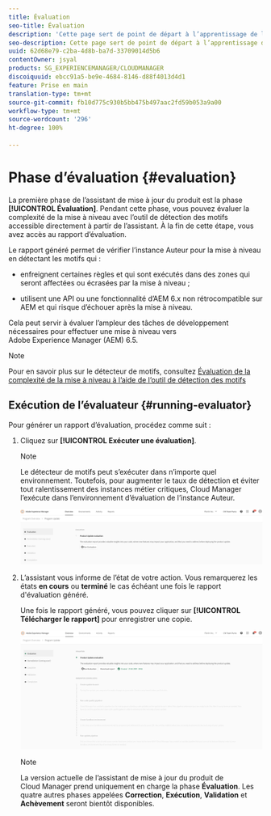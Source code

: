```yaml
---
title: Évaluation
seo-title: Évaluation
description: 'Cette page sert de point de départ à l’apprentissage de la phase d’évaluation dans l’assistant de mise à jour du produit. '
seo-description: Cette page sert de point de départ à l’apprentissage de la phase d’évaluation dans l’assistant de mise à jour du produit.
uuid: 62d68e79-c2ba-4d8b-ba7d-33709014d5b6
contentOwner: jsyal
products: SG_EXPERIENCEMANAGER/CLOUDMANAGER
discoiquuid: ebcc91a5-be9e-4684-8146-d88f4013d4d1
feature: Prise en main
translation-type: tm+mt
source-git-commit: fb10d775c930b5bb475b497aac2fd59b053a9a00
workflow-type: tm+mt
source-wordcount: '296'
ht-degree: 100%

---
```



# Phase d’évaluation {#evaluation}

La première phase de l’assistant de mise à jour du produit est la phase **[!UICONTROL Évaluation]**.
Pendant cette phase, vous pouvez évaluer la complexité de la mise à niveau avec l’outil de détection des motifs accessible directement à partir de l’assistant. À la fin de cette étape, vous avez accès au rapport d’évaluation.

Le rapport généré permet de vérifier l’instance Auteur pour la mise à niveau en détectant les motifs qui :

* enfreignent certaines règles et qui sont exécutés dans des zones qui seront affectées ou écrasées par la mise à niveau ;

* utilisent une API ou une fonctionnalité d’AEM 6.x non rétrocompatible sur AEM et qui risque d’échouer après la mise à niveau.

Cela peut servir à évaluer l’ampleur des tâches de développement nécessaires pour effectuer une mise à niveau vers Adobe Experience Manager (AEM) 6.5.

>[!NOTE]
>
>Pour en savoir plus sur le détecteur de motifs, consultez [Évaluation de la complexité de la mise à niveau à l’aide de l’outil de détection des motifs](https://helpx.adobe.com/fr/experience-manager/6-4/sites/deploying/using/pattern-detector.html)

## Exécution de l’évaluateur {#running-evaluator}

Pour générer un rapport d’évaluation, procédez comme suit :

1. Cliquez sur **[!UICONTROL Exécuter une évaluation]**.

   >[!NOTE]
   >
   >Le détecteur de motifs peut s’exécuter dans n’importe quel environnement. Toutefois, pour augmenter le taux de détection et éviter tout ralentissement des instances métier critiques, Cloud Manager l’exécute dans l’environnement d’évaluation de l’instance Auteur.

   ![](assets/Run-Evaluation.png)

1. L’assistant vous informe de l’état de votre action. Vous remarquerez les états **en cours** ou **terminé** le cas échéant une fois le rapport d&#39;évaluation généré.

   Une fois le rapport généré, vous pouvez cliquer sur **[!UICONTROL Télécharger le rapport]** pour enregistrer une copie.

   ![](assets/Evaluation-1.png)


   >[!NOTE]
   >
   >La version actuelle de l’assistant de mise à jour du produit de Cloud Manager prend uniquement en charge la phase **Évaluation**. Les quatre autres phases appelées **Correction**, **Exécution**, **Validation** et **Achèvement** seront bientôt disponibles.
